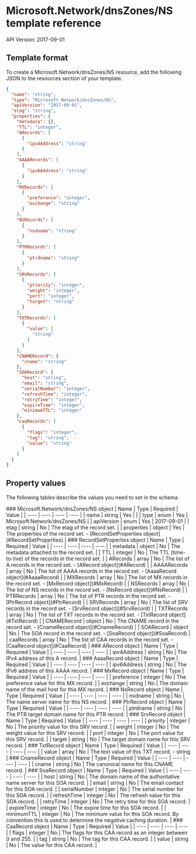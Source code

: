 # Microsoft.Network/dnsZones/NS template reference
API Version: 2017-09-01
## Template format

To create a Microsoft.Network/dnsZones/NS resource, add the following JSON to the resources section of your template.

```json
{
  "name": "string",
  "type": "Microsoft.Network/dnsZones/NS",
  "apiVersion": "2017-09-01",
  "etag": "string",
  "properties": {
    "metadata": {},
    "TTL": "integer",
    "ARecords": [
      {
        "ipv4Address": "string"
      }
    ],
    "AAAARecords": [
      {
        "ipv6Address": "string"
      }
    ],
    "MXRecords": [
      {
        "preference": "integer",
        "exchange": "string"
      }
    ],
    "NSRecords": [
      {
        "nsdname": "string"
      }
    ],
    "PTRRecords": [
      {
        "ptrdname": "string"
      }
    ],
    "SRVRecords": [
      {
        "priority": "integer",
        "weight": "integer",
        "port": "integer",
        "target": "string"
      }
    ],
    "TXTRecords": [
      {
        "value": [
          "string"
        ]
      }
    ],
    "CNAMERecord": {
      "cname": "string"
    },
    "SOARecord": {
      "host": "string",
      "email": "string",
      "serialNumber": "integer",
      "refreshTime": "integer",
      "retryTime": "integer",
      "expireTime": "integer",
      "minimumTTL": "integer"
    },
    "caaRecords": [
      {
        "flags": "integer",
        "tag": "string",
        "value": "string"
      }
    ]
  }
}
```
## Property values

The following tables describe the values you need to set in the schema.

<a id="Microsoft.Network/dnsZones/NS" />
### Microsoft.Network/dnsZones/NS object
|  Name | Type | Required | Value |
|  ---- | ---- | ---- | ---- |
|  name | string | Yes |  |
|  type | enum | Yes | Microsoft.Network/dnsZones/NS |
|  apiVersion | enum | Yes | 2017-09-01 |
|  etag | string | No | The etag of the record set. |
|  properties | object | Yes | The properties of the record set. - [RecordSetProperties object](#RecordSetProperties) |


<a id="RecordSetProperties" />
### RecordSetProperties object
|  Name | Type | Required | Value |
|  ---- | ---- | ---- | ---- |
|  metadata | object | No | The metadata attached to the record set. |
|  TTL | integer | No | The TTL (time-to-live) of the records in the record set. |
|  ARecords | array | No | The list of A records in the record set. - [ARecord object](#ARecord) |
|  AAAARecords | array | No | The list of AAAA records in the record set. - [AaaaRecord object](#AaaaRecord) |
|  MXRecords | array | No | The list of MX records in the record set. - [MxRecord object](#MxRecord) |
|  NSRecords | array | No | The list of NS records in the record set. - [NsRecord object](#NsRecord) |
|  PTRRecords | array | No | The list of PTR records in the record set. - [PtrRecord object](#PtrRecord) |
|  SRVRecords | array | No | The list of SRV records in the record set. - [SrvRecord object](#SrvRecord) |
|  TXTRecords | array | No | The list of TXT records in the record set. - [TxtRecord object](#TxtRecord) |
|  CNAMERecord | object | No | The CNAME record in the  record set. - [CnameRecord object](#CnameRecord) |
|  SOARecord | object | No | The SOA record in the record set. - [SoaRecord object](#SoaRecord) |
|  caaRecords | array | No | The list of CAA records in the record set. - [CaaRecord object](#CaaRecord) |


<a id="ARecord" />
### ARecord object
|  Name | Type | Required | Value |
|  ---- | ---- | ---- | ---- |
|  ipv4Address | string | No | The IPv4 address of this A record. |


<a id="AaaaRecord" />
### AaaaRecord object
|  Name | Type | Required | Value |
|  ---- | ---- | ---- | ---- |
|  ipv6Address | string | No | The IPv6 address of this AAAA record. |


<a id="MxRecord" />
### MxRecord object
|  Name | Type | Required | Value |
|  ---- | ---- | ---- | ---- |
|  preference | integer | No | The preference value for this MX record. |
|  exchange | string | No | The domain name of the mail host for this MX record. |


<a id="NsRecord" />
### NsRecord object
|  Name | Type | Required | Value |
|  ---- | ---- | ---- | ---- |
|  nsdname | string | No | The name server name for this NS record. |


<a id="PtrRecord" />
### PtrRecord object
|  Name | Type | Required | Value |
|  ---- | ---- | ---- | ---- |
|  ptrdname | string | No | The PTR target domain name for this PTR record. |


<a id="SrvRecord" />
### SrvRecord object
|  Name | Type | Required | Value |
|  ---- | ---- | ---- | ---- |
|  priority | integer | No | The priority value for this SRV record. |
|  weight | integer | No | The weight value for this SRV record. |
|  port | integer | No | The port value for this SRV record. |
|  target | string | No | The target domain name for this SRV record. |


<a id="TxtRecord" />
### TxtRecord object
|  Name | Type | Required | Value |
|  ---- | ---- | ---- | ---- |
|  value | array | No | The text value of this TXT record. - string |


<a id="CnameRecord" />
### CnameRecord object
|  Name | Type | Required | Value |
|  ---- | ---- | ---- | ---- |
|  cname | string | No | The canonical name for this CNAME record. |


<a id="SoaRecord" />
### SoaRecord object
|  Name | Type | Required | Value |
|  ---- | ---- | ---- | ---- |
|  host | string | No | The domain name of the authoritative name server for this SOA record. |
|  email | string | No | The email contact for this SOA record. |
|  serialNumber | integer | No | The serial number for this SOA record. |
|  refreshTime | integer | No | The refresh value for this SOA record. |
|  retryTime | integer | No | The retry time for this SOA record. |
|  expireTime | integer | No | The expire time for this SOA record. |
|  minimumTTL | integer | No | The minimum value for this SOA record. By convention this is used to determine the negative caching duration. |


<a id="CaaRecord" />
### CaaRecord object
|  Name | Type | Required | Value |
|  ---- | ---- | ---- | ---- |
|  flags | integer | No | The flags for this CAA record as an integer between 0 and 255. |
|  tag | string | No | The tag for this CAA record. |
|  value | string | No | The value for this CAA record. |

